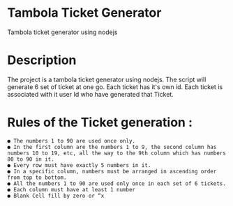 # Tambola Ticket Generator
Tambola ticket generator using nodejs

# Description 
The project is a tambola ticket generator using nodejs. The script will generate 6 set of ticket at one go. Each ticket has it's own id. Each ticket is associated with it user Id who have generated that Ticket.

# Rules of the Ticket generation :
``` 
● The numbers 1 to 90 are used once only.
● In the first column are the numbers 1 to 9, the second column has numbers 10 to 19, etc, all the way to the 9th column which has numbers 80 to 90 in it.
● Every row must have exactly 5 numbers in it.
● In a specific column, numbers must be arranged in ascending order from top to bottom.
● All the numbers 1 to 90 are used only once in each set of 6 tickets.
● Each column must have at least 1 number
● Blank Cell fill by zero or “x
```


